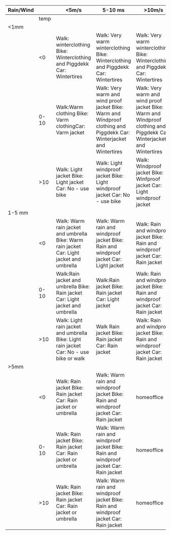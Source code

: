| Rain/Wind |      | <5m/s                                                                                      | 5-10 ms                                                                                                                  | >10m/s                                                                                                                   |
|-------------|------|--------------------------------------------------------------------------------------------|--------------------------------------------------------------------------------------------------------------------------|--------------------------------------------------------------------------------------------------------------------------|
|             | temp |                                                                                            |                                                                                                                          |                                                                                                                          |
| <1mm        |      |                                                                                            |                                                                                                                          |                                                                                                                          |
|             | <0   | Walk: winterclothing Bike: Winterclothing and Piggdekk Car: Wintertires                    | Walk: Very warm winterclothing Bike: Winterclothing and Piggdekk Car: Wintertires                                        | Walk: Very warm winterclothing Bike: Winterclothing and Piggdekk Car: Wintertires                                        |
|             | 0-10 | Walk:Warm clothing Bike: Varm clothingCar: Varm jacket                                     | Walk: Very warm and  wind proof jacket Bike: Warm and Windproof clothing and Piggdekk Car:  Winterjacket and Wintertires | Walk: Very warm and  wind proof jacket Bike: Warm and Windproof clothing and Piggdekk Car:  Winterjacket and Wintertires |
|             | >10  | Walk: Light jacket Bike: Light jacket Car: No - use bike                                  | Walk: Light windproof jacket Bike: Light windproof jacket Car: No - use bike                                            | Walk: Windproof jacket Bike: Winfproof  jacket Car: Light windproof jacket                                              |
| 1-5 mm      |      |                                                                                            |                                                                                                                          |                                                                                                                          |
|             | <0   | Walk: Warm rain jacket and umbrella Bike: Warm rain jacket Car: Light jacket and umbrella | Walk: Warm rain and windproof jacket Bike: Rain and windproof jacket Car: Light jacket                                  | Walk: Rain and windproof jacket Bike: Rain and windproof jacket Car: Rain jacket                                        |
|             | 0-10 | Walk:Rain jacket and umbrella Bike: Rain jacket Car: Light jacket and umbrella            | Walk:Rain jacket Bike: Rain jacket Car: Light jacket                                                                    | Walk: Rain and windproof jacket Bike: Rain and windproof jacket Car: Rain jacket                                        |
|             | >10  | Walk: Light rain jacket and umbrella Bike: Light rain jacket Car: No - use bike or walk   | Walk Rain jacket Bike: Rain jacket Car: Rain jacket                                                                     | Walk: Rain and windproof jacket Bike: Rain and windproof jacket Car: Rain jacket                                        |
| >5mm        |      |                                                                                            |                                                                                                                          |                                                                                                                          |
|             | <0   | Walk: Rain jacket Bike: Rain jacket Car: Rain jacket or umbrella                          | Walk: Warm rain and windproof jacket Bike: Rain and windproof jacket Car: Rain jacket                                   | homeoffice                                                                                                               |
|             | 0-10 | Walk: Rain jacket Bike: Rain jacket Car: Rain jacket or umbrella                          | Walk: Warm rain and windproof jacket Bike: Rain and windproof jacket Car: Rain jacket                                   | homeoffice                                                                                                               |
|             | >10  | Walk: Rain jacket Bike: Rain jacket Car: Rain jacket or umbrella                          | Walk: Warm rain and windproof jacket Bike: Rain and windproof jacket Car: Rain jacket                                   | homeoffice                                                                                                               |
